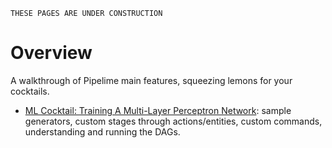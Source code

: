```{warning}
THESE PAGES ARE UNDER CONSTRUCTION
```

# Overview

A walkthrough of Pipelime main features, squeezing lemons for your cocktails.

* [ML Cocktail: Training A Multi-Layer Perceptron Network](ml_tutorial/toc.md): sample generators, custom stages through actions/entities, custom commands, understanding and running the DAGs.
